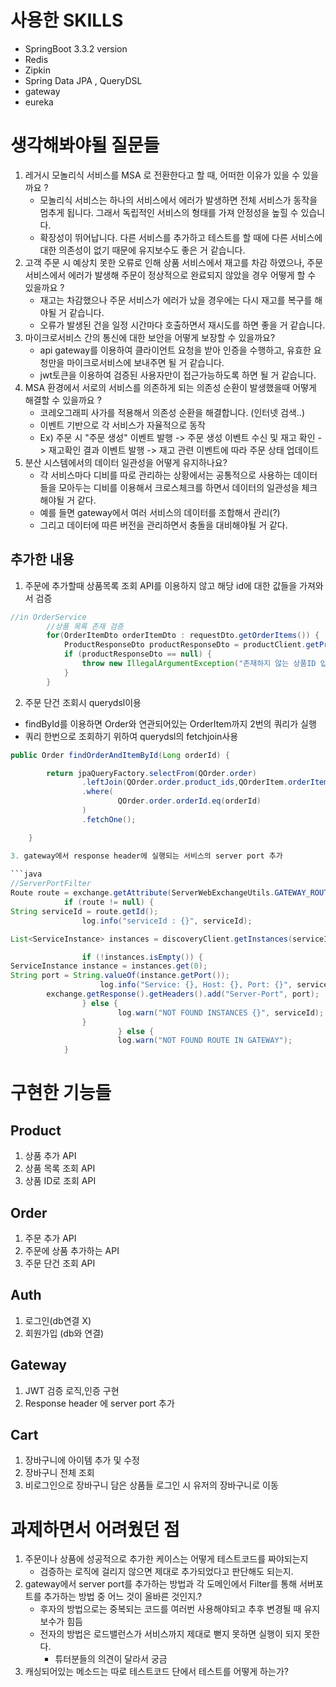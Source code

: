 # 사용한 SKILLS
- SpringBoot 3.3.2 version
- Redis
- Zipkin
- Spring Data JPA , QueryDSL
- gateway
- eureka

# 생각해봐야될 질문들
1. 레거시 모놀리식 서비스를 MSA 로 전환한다고 할 때, 어떠한 이유가 있을 수 있을까요 ?
     - 모놀리식 서비스는 하나의 서비스에서 에러가 발생하면 전체 서비스가 동작을 멈추게 됩니다. 그래서 독립적인 서비스의 형태를 가져 안정성을 높힐 수 있습니다.
     - 확장성이 뛰어납니다. 다른 서비스를 추가하고 테스트를 할 때에 다른 서비스에 대한 의존성이 없기 때문에 유지보수도 좋은 거 같습니다. 
2. 고객 주문 시 예상치 못한 오류로 인해 상품 서비스에서 재고를 차감 하였으나, 주문 서비스에서 에러가 발생해 주문이 정상적으로 완료되지 않았을 경우 어떻게 할 수 있을까요 ?
     - 재고는 차감했으나 주문 서비스가 에러가 났을 경우에는 다시 재고를 복구를 해야될 거 같습니다.
     - 오류가 발생된 건을 일정 시간마다 호출하면서 재시도를 하면 좋을 거 같습니다.
3. 마이크로서비스 간의 통신에 대한 보안을 어떻게 보장할 수 있을까요?
     - api gateway를 이용하여 클라이언트 요청을 받아 인증을 수행하고, 유효한 요청만을 마이크로서비스에 보내주면 될 거 같습니다.
     - jwt토큰을 이용하여 검증된 사용자만이 접근가능하도록 하면 될 거 같습니다.
4. MSA 환경에서 서로의 서비스를 의존하게 되는 의존성 순환이 발생했을때 어떻게 해결할 수 있을까요 ?
   - 코레오그래피 사가를 적용해서 의존성 순환을 해결합니다. (인터넷 검색..)
   - 이벤트 기반으로 각 서비스가 자율적으로 동작
   - Ex) 주문 시 "주문 생성" 이벤트 발행 -> 주문 생성 이벤트 수신 및 재고 확인
     -> 재고확인 결과 이벤트 발행 -> 재고 관련 이벤트에 따라 주문 상태 업데이트
5. 분산 시스템에서의 데이터 일관성을 어떻게 유지하나요?
   - 각 서비스마다 디비를 따로 관리하는 상황에서는 공통적으로 사용하는 데이터들을 모아두는 디비를 이용해서 크로스체크를 하면서 데이터의 일관성을 체크해야될 거 같다.
   - 예를 들면 gateway에서 여러 서비스의 데이터를 조합해서 관리(?) 
   - 그리고 데이터에 따른 버전을 관리하면서 충돌을 대비해야될 거 같다.

## 추가한 내용
1. 주문에 추가할때 상품목록 조회 API를 이용하지 않고 해당 id에 대한 값들을 가져와서 검증
```java
//in OrderService
        //상품 목록 존재 검증
        for(OrderItemDto orderItemDto : requestDto.getOrderItems()) {
            ProductResponseDto productResponseDto = productClient.getProductById(orderItemDto.getProduct_id());
            if (productResponseDto == null) {
                throw new IllegalArgumentException("존재하지 않는 상품ID 입니다.");
            }
        }
```

2. 주문 단건 조회시 querydsl이용
- findById를 이용하면 Order와 연관되어있는 OrderItem까지 2번의 쿼리가 실행
- 쿼리 한번으로 조회하기 위하여 querydsl의 fetchjoin사용
```java
public Order findOrderAndItemById(Long orderId) {

        return jpaQueryFactory.selectFrom(QOrder.order)
                .leftJoin(QOrder.order.product_ids,QOrderItem.orderItem).fetchJoin()
                .where(
                        QOrder.order.orderId.eq(orderId)
                )
                .fetchOne();

    }

3. gateway에서 response header에 실행되는 서비스의 server port 추가
        
```java
//ServerPortFilter
Route route = exchange.getAttribute(ServerWebExchangeUtils.GATEWAY_ROUTE_ATTR);
            if (route != null) {
String serviceId = route.getId();
                log.info("serviceId : {}", serviceId);

List<ServiceInstance> instances = discoveryClient.getInstances(serviceId);

                if (!instances.isEmpty()) {
ServiceInstance instance = instances.get(0);
String port = String.valueOf(instance.getPort());
                    log.info("Service: {}, Host: {}, Port: {}", serviceId, instance.getHost(), port);
        exchange.getResponse().getHeaders().add("Server-Port", port);
                } else {
                        log.warn("NOT FOUND INSTANCES {}", serviceId);
                }
                        } else {
                        log.warn("NOT FOUND ROUTE IN GATEWAY");
            }

```

# 구현한 기능들
## Product
1. 상품 추가 API
2. 상품 목록 조회 API
3. 상품 ID로 조회 API

## Order
1. 주문 추가 API
2. 주문에 상품 추가하는 API
3. 주문 단건 조회 API

## Auth
1. 로그인(db연결 X)
2. 회원가입 (db와 연결) 

## Gateway
1. JWT 검증 로직,인증 구현
2. Response header 에 server port 추가

## Cart
1. 장바구니에 아이템 추가 및 수정
2. 장바구니 전체 조회
3. 비로그인으로 장바구니 담은 상품들 로그인 시 유저의 장바구니로 이동
 
# 과제하면서 어려웠던 점
1. 주문이나 상품에 성공적으로 추가한 케이스는 어떻게 테스트코드를 짜야되는지
   - 검증하는 로직에 걸리지 않으면 제대로 추가되었다고 판단해도 되는지.
2. gateway에서 server port를 추가하는 방법과 각 도메인에서 Filter를 통해 서버포트를 추가하는 방법 중 어느 것이 올바른 것인지.?
   - 후자의 방법으로는 중복되는 코드를 여러번 사용해야되고 추후 변경될 때 유지보수가 힘듬
   - 전자의 방법은 로드밸런스가 서비스까지 제대로 뻗지 못하면 실행이 되지 못한다.
     - 튜터분들의 의견이 달라서 궁금
3. 캐싱되어있는 메소드는 따로 테스트코드 단에서 테스트를 어떻게 하는가?
